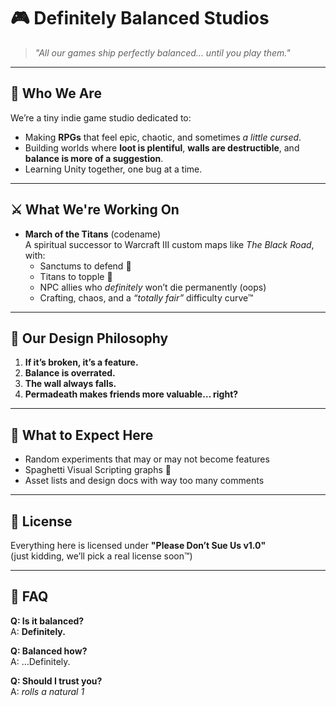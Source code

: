 # 🎮 Definitely Balanced Studios

> *"All our games ship perfectly balanced... until you play them."*

---

## 🧙 Who We Are
We’re a tiny indie game studio dedicated to:
- Making **RPGs** that feel epic, chaotic, and sometimes *a little cursed*.
- Building worlds where **loot is plentiful**, **walls are destructible**, and **balance is more of a suggestion**.
- Learning Unity together, one bug at a time.

---

## ⚔️ What We're Working On
- **March of the Titans** (codename)  
  A spiritual successor to Warcraft III custom maps like *The Black Road*, with:
  - Sanctums to defend 🏰
  - Titans to topple 👑
  - NPC allies who *definitely* won’t die permanently (oops)  
  - Crafting, chaos, and a *“totally fair”* difficulty curve™  

---

## 🐉 Our Design Philosophy
1. **If it’s broken, it’s a feature.**
2. **Balance is overrated.**
3. **The wall always falls.**
4. **Permadeath makes friends more valuable… right?**

---

## 👀 What to Expect Here
- Random experiments that may or may not become features  
- Spaghetti Visual Scripting graphs 🍝  
- Asset lists and design docs with way too many comments  

---

## 📜 License
Everything here is licensed under **"Please Don’t Sue Us v1.0"**  
(just kidding, we’ll pick a real license soon™)

---

## 🧌 FAQ
**Q: Is it balanced?**  
A: **Definitely.**  

**Q: Balanced how?**  
A: …Definitely.  

**Q: Should I trust you?**  
A: *rolls a natural 1*  
